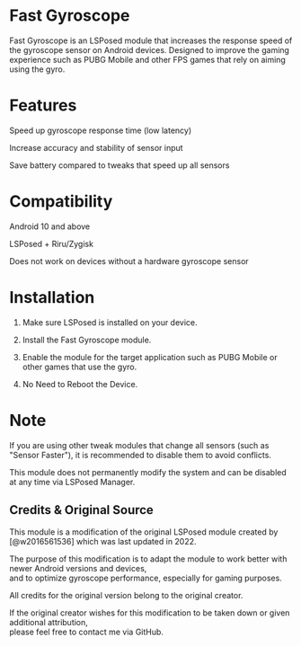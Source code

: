 # Fast Gyroscope

Fast Gyroscope is an LSPosed module that increases the response speed of the gyroscope sensor on Android devices. Designed to improve the gaming experience such as PUBG Mobile and other FPS games that rely on aiming using the gyro.

# Features

Speed up gyroscope response time (low latency)

Increase accuracy and stability of sensor input

Save battery compared to tweaks that speed up all sensors

# Compatibility

Android 10 and above

LSPosed + Riru/Zygisk

Does not work on devices without a hardware gyroscope sensor

# Installation

1. Make sure LSPosed is installed on your device.

2. Install the Fast Gyroscope module.

3. Enable the module for the target application such as PUBG Mobile or other games that use the gyro.

4. No Need to Reboot the Device.

# Note

If you are using other tweak modules that change all sensors (such as "Sensor Faster"), it is recommended to disable them to avoid conflicts.

This module does not permanently modify the system and can be disabled at any time via LSPosed Manager.

## Credits & Original Source

This module is a modification of the original LSPosed module created by [@w2016561536]
which was last updated in 2022.

The purpose of this modification is to adapt the module to work better with newer Android versions and devices,  
and to optimize gyroscope performance, especially for gaming purposes.

All credits for the original version belong to the original creator.

If the original creator wishes for this modification to be taken down or given additional attribution,  
please feel free to contact me via GitHub.
